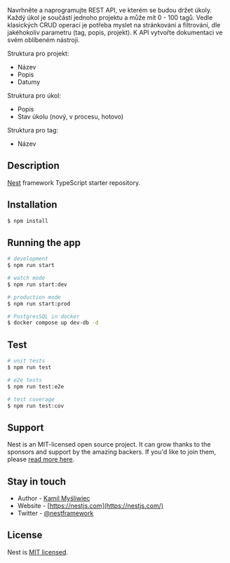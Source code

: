 Navrhněte a naprogramujte REST API, ve kterém se budou držet úkoly. Každý úkol je součástí jednoho projektu a může mít 0 - 100 tagů. Vedle klasických CRUD operací je potřeba myslet na stránkování a filtrování, dle jakéhokoliv parametru (tag, popis, projekt). K API vytvořte dokumentaci ve svém oblíbeném nástroji.

Struktura pro projekt:
- Název
- Popis
- Datumy

Struktura pro úkol:
- Popis
- Stav úkolu (nový, v procesu, hotovo)

Struktura pro tag:
- Název

## Description

[Nest](https://github.com/nestjs/nest) framework TypeScript starter repository.

## Installation

```bash
$ npm install
```

## Running the app

```bash
# development
$ npm run start

# watch mode
$ npm run start:dev

# production mode
$ npm run start:prod

# PostgresSQL in docker
$ docker compose up dev-db -d
```

## Test

```bash
# unit tests
$ npm run test

# e2e tests
$ npm run test:e2e

# test coverage
$ npm run test:cov
```

## Support

Nest is an MIT-licensed open source project. It can grow thanks to the sponsors and support by the amazing backers. If you'd like to join them, please [read more here](https://docs.nestjs.com/support).

## Stay in touch

- Author - [Kamil Myśliwiec](https://kamilmysliwiec.com)
- Website - [https://nestjs.com](https://nestjs.com/)
- Twitter - [@nestframework](https://twitter.com/nestframework)

## License

Nest is [MIT licensed](LICENSE).
